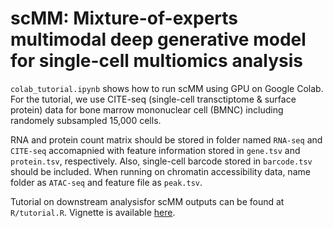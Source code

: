 # scMM: Mixture-of-experts multimodal deep generative model for single-cell multiomics analysis


`colab_tutorial.ipynb` shows how to run scMM using GPU on Google Colab.
For the tutorial, we use CITE-seq (single-cell transctiptome & surface protein) data for bone marrow mononuclear cell (BMNC) including randomely subsampled 15,000 cells. 

RNA and protein count matrix should be stored in folder named `RNA-seq` and `CITE-seq` accomapnied with feature information stored in `gene.tsv` and `protein.tsv`, respectively. Also, single-cell barcode stored in `barcode.tsv` should be included. When running on chromatin accessibility data, name folder as `ATAC-seq` and feature file as `peak.tsv`.

Tutorial on downstream analysisfor scMM outputs can be found at `R/tutorial.R`. 
Vignette is available [here](http://htmlpreview.github.io/?https://github.com/kodaim1115/test/blob/master/tutorial.html).

